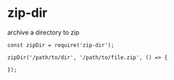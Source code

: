# zip-dir
archive a directory to zip

```
const zipDir = require('zip-dir');

zipDir('/path/to/dir', '/path/to/file.zip', () => {

});
```